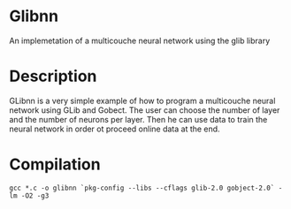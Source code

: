 Glibnn
======

An implemetation of a multicouche neural network using the glib library

Description
===========

GLibnn is a very simple example of how to program a multicouche neural network using GLib and Gobect.
The user can choose the number of layer and the number of neurons per layer. Then he can use data to train the neural network in order ot proceed online data at the end.

Compilation
============

    gcc *.c -o glibnn `pkg-config --libs --cflags glib-2.0 gobject-2.0` -lm -O2 -g3

